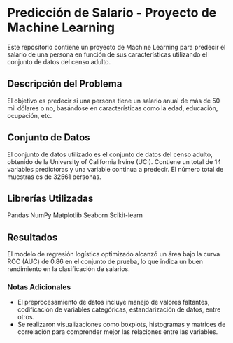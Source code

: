 # Predicción de Salario - Proyecto de Machine Learning
Este repositorio contiene un proyecto de Machine Learning para predecir el salario de una persona en función de sus características utilizando el conjunto de datos del censo adulto.

## Descripción del Problema
El objetivo es predecir si una persona tiene un salario anual de más de 50 mil dólares o no, basándose en características como la edad, educación, ocupación, etc.

## Conjunto de Datos
El conjunto de datos utilizado es el conjunto de datos del censo adulto, obtenido de la University of California Irvine (UCI). Contiene un total de 14 variables predictoras y una variable continua a predecir. El número total de muestras es de 32561 personas.

## Librerías Utilizadas
Pandas
NumPy
Matplotlib
Seaborn
Scikit-learn

## Resultados
El modelo de regresión logística optimizado alcanzó un área bajo la curva ROC (AUC) de 0.86 en el conjunto de prueba, lo que indica un buen rendimiento en la clasificación de salarios.

### Notas Adicionales
* El preprocesamiento de datos incluye manejo de valores faltantes, codificación de variables categóricas, estandarización de datos, entre otros.
* Se realizaron visualizaciones como boxplots, histogramas y matrices de correlación para comprender mejor las relaciones entre las variables.
